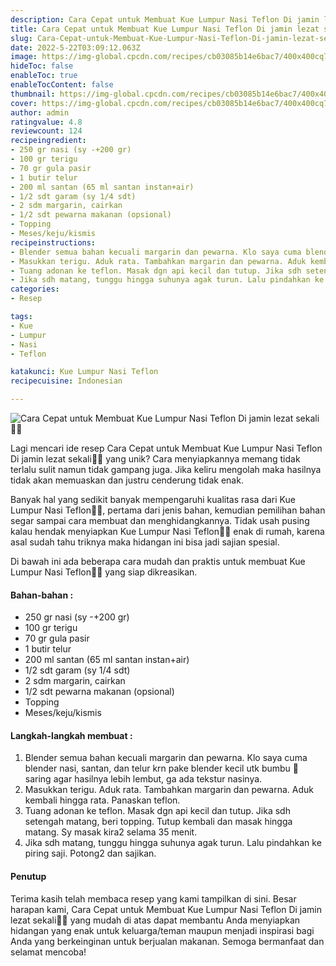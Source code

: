 ```yaml
---
description: Cara Cepat untuk Membuat Kue Lumpur Nasi Teflon Di jamin lezat sekali"
title: Cara Cepat untuk Membuat Kue Lumpur Nasi Teflon Di jamin lezat sekali
slug: Cara-Cepat-untuk-Membuat-Kue-Lumpur-Nasi-Teflon-Di-jamin-lezat-sekali
date: 2022-5-22T03:09:12.063Z
image: https://img-global.cpcdn.com/recipes/cb03085b14e6bac7/400x400cq70/photo.jpg
hideToc: false
enableToc: true
enableTocContent: false
thumbnail: https://img-global.cpcdn.com/recipes/cb03085b14e6bac7/400x400cq70/photo.jpg
cover: https://img-global.cpcdn.com/recipes/cb03085b14e6bac7/400x400cq70/photo.jpg
author: admin
ratingvalue: 4.8
reviewcount: 124
recipeingredient:
- 250 gr nasi (sy -+200 gr)
- 100 gr terigu
- 70 gr gula pasir
- 1 butir telur
- 200 ml santan (65 ml santan instan+air)
- 1/2 sdt garam (sy 1/4 sdt)
- 2 sdm margarin, cairkan
- 1/2 sdt pewarna makanan (opsional)
- Topping
- Meses/keju/kismis
recipeinstructions:
- Blender semua bahan kecuali margarin dan pewarna. Klo saya cuma blender nasi, santan, dan telur krn pake blender kecil utk bumbu 🤭 saring agar hasilnya lebih lembut, ga ada tekstur nasinya.
- Masukkan terigu. Aduk rata. Tambahkan margarin dan pewarna. Aduk kembali hingga rata. Panaskan teflon.
- Tuang adonan ke teflon. Masak dgn api kecil dan tutup. Jika sdh setengah matang, beri topping. Tutup kembali dan masak hingga matang. Sy masak kira2 selama 35 menit.
- Jika sdh matang, tunggu hingga suhunya agak turun. Lalu pindahkan ke piring saji. Potong2 dan sajikan.
categories:
- Resep

tags:
- Kue
- Lumpur
- Nasi
- Teflon

katakunci: Kue Lumpur Nasi Teflon
recipecuisine: Indonesian

---
```


![Cara Cepat untuk Membuat Kue Lumpur Nasi Teflon Di jamin lezat sekali👩‍🍳](https://img-global.cpcdn.com/recipes/cb03085b14e6bac7/400x400cq70/photo.jpg)

Lagi mencari ide resep Cara Cepat untuk Membuat Kue Lumpur Nasi Teflon Di jamin lezat sekali👩‍🍳 yang unik? Cara menyiapkannya memang tidak terlalu sulit namun tidak gampang juga. Jika keliru mengolah maka hasilnya tidak akan memuaskan dan justru cenderung tidak enak.

Banyak hal yang sedikit banyak mempengaruhi kualitas rasa dari Kue Lumpur Nasi Teflon👩‍🍳, pertama dari jenis bahan, kemudian pemilihan bahan segar sampai cara membuat dan menghidangkannya. Tidak usah pusing kalau hendak menyiapkan Kue Lumpur Nasi Teflon👩‍🍳 enak di rumah, karena asal sudah tahu triknya maka hidangan ini bisa jadi sajian spesial.

Di bawah ini ada beberapa cara mudah dan praktis untuk membuat Kue Lumpur Nasi Teflon👩‍🍳 yang siap dikreasikan.

<!--inarticleads1-->

#### Bahan-bahan :

- 250 gr nasi (sy -+200 gr)
- 100 gr terigu
- 70 gr gula pasir
- 1 butir telur
- 200 ml santan (65 ml santan instan+air)
- 1/2 sdt garam (sy 1/4 sdt)
- 2 sdm margarin, cairkan
- 1/2 sdt pewarna makanan (opsional)
- Topping
- Meses/keju/kismis

<!--inarticleads2-->

#### Langkah-langkah membuat :

1. Blender semua bahan kecuali margarin dan pewarna. Klo saya cuma blender nasi, santan, dan telur krn pake blender kecil utk bumbu 🤭 saring agar hasilnya lebih lembut, ga ada tekstur nasinya.
1. Masukkan terigu. Aduk rata. Tambahkan margarin dan pewarna. Aduk kembali hingga rata. Panaskan teflon.
1. Tuang adonan ke teflon. Masak dgn api kecil dan tutup. Jika sdh setengah matang, beri topping. Tutup kembali dan masak hingga matang. Sy masak kira2 selama 35 menit.
1. Jika sdh matang, tunggu hingga suhunya agak turun. Lalu pindahkan ke piring saji. Potong2 dan sajikan.

#### Penutup

Terima kasih telah membaca resep yang kami tampilkan di sini. Besar harapan kami, Cara Cepat untuk Membuat Kue Lumpur Nasi Teflon Di jamin lezat sekali👩‍🍳 yang mudah di atas dapat membantu Anda menyiapkan hidangan yang enak untuk keluarga/teman maupun menjadi inspirasi bagi Anda yang berkeinginan untuk berjualan makanan. Semoga bermanfaat dan selamat mencoba!
